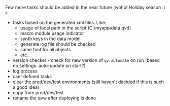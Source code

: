 Few more tasks should be added in the near future (woho! Holiday season :) )

* tasks based on the generated xml files. Like:
  * usage of local path in the script (C:\myapp\data.qvd)
  * macro module usage indicator
  * synth keys in the data model
  * generate log file should be checked
  * same font for all objects
  * etc. 
* version checker - check for new version of `qv-automate` on run (based no settings. auto-update on start?)
* log process
* user defined tasks
* clear the prod/dev/test environments (still haven't decided if this is such a good idea)
* copy from prod/dev/test
* rename the qvw after deploying is done
